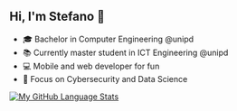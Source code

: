 ## Hi, I'm Stefano :wave:
- 🎓 Bachelor in Computer Engineering @unipd
- 📚 Currently master student in ICT Engineering @unipd
- 💻 Mobile and web developer for fun 
- 🎯 Focus on Cybersecurity and Data Science


[![My GitHub Language Stats](https://github-readme-stats.vercel.app/api/top-langs/?username=stefanoleggio&langs_count=10&hide=html,blade&layout=compact&count_private=true&theme=prussian)]()
